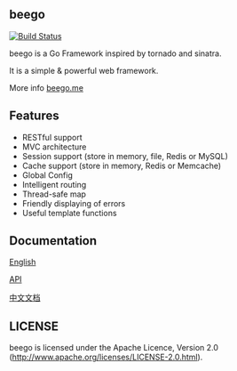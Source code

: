 ## beego

[![Build Status](https://drone.io/github.com/astaxie/beego/status.png)](https://drone.io/github.com/astaxie/beego/latest)

beego is a Go Framework inspired by tornado and sinatra.

It is a simple & powerful web framework.

More info [beego.me](http://beego.me)

## Features

* RESTful support
* MVC architecture
* Session support (store in memory, file, Redis or MySQL)
* Cache support (store in memory, Redis or Memcache)
* Global Config
* Intelligent routing
* Thread-safe map
* Friendly displaying of errors
* Useful template functions


## Documentation

[English](http://beego.me/docs/intro/)

[API](http://gowalker.org/github.com/astaxie/beego)

[中文文档](http://beego.me/docs/intro/)


## LICENSE

beego is licensed under the Apache Licence, Version 2.0
(http://www.apache.org/licenses/LICENSE-2.0.html).
